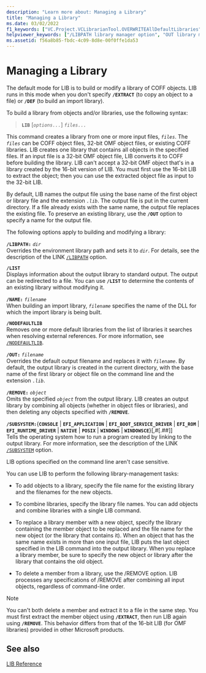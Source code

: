 ```yaml
---
description: "Learn more about: Managing a Library"
title: "Managing a Library"
ms.date: 03/02/2022
f1_keywords: ["VC.Project.VCLibrarianTool.OVERWRITEAllDefaultLibraries", "VC.Project.VCLibrarianTool.AdditionalDependencies", "VC.Project.VCLibrarianTool.RemoveObjects", "VC.Project.VCLibrarianTool.LibraryPaths", "VC.Project.VCLibrarianTool.OutputFile", "VC.Project.VCLibrarianTool.OVERWRITEDefaultLibraryNames", "VC.Project.VCLibrarianTool.AdditionalLibraryDirectories", "VC.Project.VCLibrarianTool.ListContentsFile", "VC.Project.VCLibrarianTool.ListContents", "VC.Project.VCLibrarianTool.SubSystemVersion", "VC.Project.VCLibrarianTool.OVERWRITEDefaultLibraryName", "VC.Project.VCLibrarianTool.SubSystem"]
helpviewer_keywords: ["/LIBPATH library manager option", "OUT library manager option", "CONVERT library manager option", "LIBPATH library manager option", "/LIST library manager option", "object files, building and modifying", "-LINK50COMPAT library manager option", "REMOVE library manager option", "SUBSYSTEM library manager option", "/LINK50COMPAT library manager option", "/OUT library manager option", "LIB [C++], managing COFF libraries", "-CONVERT library manager option", "LINK50COMPAT library manager option", "-OUT library manager option", "-REMOVE library manager option", "-LIST library manager option", "/SUBSYSTEM library manager option", "-SUBSYSTEM library manager option", "/REMOVE library manager option", "-LIBPATH library manager option", "object files", "LIST library manager option", "/CONVERT library manager option"]
ms.assetid: f56a8b85-fbdc-4c09-8d8e-00f0ffe1da53
---
```

# Managing a Library

The default mode for LIB is to build or modify a library of COFF objects. LIB runs in this mode when you don't specify **`/EXTRACT`** (to copy an object to a file) or **`/DEF`** (to build an import library).

To build a library from objects and/or libraries, use the following syntax:

> **`LIB`** [*`options...`*] *`files...`*

This command creates a library from one or more input files, *`files`*. The *`files`* can be COFF object files, 32-bit OMF object files, or existing COFF libraries. LIB creates one library that contains all objects in the specified files. If an input file is a 32-bit OMF object file, LIB converts it to COFF before building the library. LIB can't accept a 32-bit OMF object that's in a library created by the 16-bit version of LIB. You must first use the 16-bit LIB to extract the object; then you can use the extracted object file as input to the 32-bit LIB.

By default, LIB names the output file using the base name of the first object or library file and the extension *`.lib`*. The output file is put in the current directory. If a file already exists with the same name, the output file replaces the existing file. To preserve an existing library, use the **`/OUT`** option to specify a name for the output file.

The following options apply to building and modifying a library:

**`/LIBPATH:`** *`dir`*\
Overrides the environment library path and sets it to *`dir`*. For details, see the description of the LINK [`/LIBPATH`](libpath-additional-libpath.md) option.

**`/LIST`**\
Displays information about the output library to standard output. The output can be redirected to a file. You can use **`/LIST`** to determine the contents of an existing library without modifying it.

**`/NAME:`** *`filename`*\
When building an import library, *`filename`* specifies the name of the DLL for which the import library is being built.

**`/NODEFAULTLIB`**\
Removes one or more default libraries from the list of libraries it searches when resolving external references. For more information, see [`/NODEFAULTLIB`](nodefaultlib-ignore-libraries.md).

**`/OUT:`** *`filename`*\
Overrides the default output filename and replaces it with *`filename`*. By default, the output library is created in the current directory, with the base name of the first library or object file on the command line and the extension *`.lib`*.

**`/REMOVE:`** *`object`*\
Omits the specified *`object`* from the output library. LIB creates an output library by combining all objects (whether in object files or libraries), and then deleting any objects specified with **`/REMOVE`**.

**`/SUBSYSTEM:`**{**`CONSOLE`** \| **`EFI_APPLICATION`** \| **`EFI_BOOT_SERVICE_DRIVER`** \| **`EFI_ROM`** \| **`EFI_RUNTIME_DRIVER`** \| **`NATIVE`** \| **`POSIX`** \| **`WINDOWS`** \| **`WINDOWSCE`**}[,#[.##]]\
Tells the operating system how to run a program created by linking to the output library. For more information, see the description of the LINK [`/SUBSYSTEM`](subsystem-specify-subsystem.md) option.

LIB options specified on the command line aren't case sensitive.

You can use LIB to perform the following library-management tasks:

- To add objects to a library, specify the file name for the existing library and the filenames for the new objects.

- To combine libraries, specify the library file names. You can add objects and combine libraries with a single LIB command.

- To replace a library member with a new object, specify the library containing the member object to be replaced and the file name for the new object (or the library that contains it). When an object that has the same name exists in more than one input file, LIB puts the last object specified in the LIB command into the output library. When you replace a library member, be sure to specify the new object or library after the library that contains the old object.

- To delete a member from a library, use the /REMOVE option. LIB processes any specifications of /REMOVE after combining all input objects, regardless of command-line order.

> [!NOTE]
> You can't both delete a member and extract it to a file in the same step. You must first extract the member object using **`/EXTRACT`**, then run LIB again using **`/REMOVE`**. This behavior differs from that of the 16-bit LIB (for OMF libraries) provided in other Microsoft products.

## See also

[LIB Reference](lib-reference.md)
